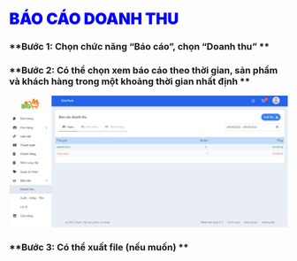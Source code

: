 # <span style= "color: blue; font-weight:900;"> BÁO CÁO DOANH THU </span>

### **Bước 1: Chọn chức năng “Báo cáo”, chọn “Doanh thu” **


### **Bước 2: Có thể chọn xem báo cáo theo thời gian, sản phẩm và khách hàng trong một khoảng thời gian nhất định **

![](../images/Report/revenue.png)

### **Bước 3: Có thể xuất file (nếu muốn) **

